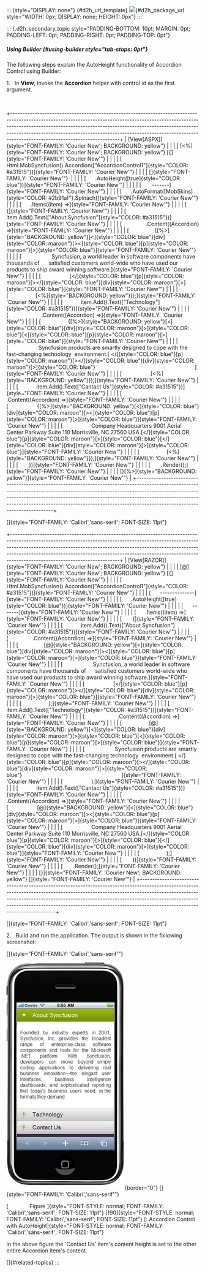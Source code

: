 ::: {style="DISPLAY: none"}
[](ms-xhelp:///?Id=d2h_url_template){#d2h_url_template} ![](!package_url!){#d2h_package_url style="WIDTH: 0px; DISPLAY: none; HEIGHT: 0px"}
:::

::: {.d2h_secondary_topic style="PADDING-BOTTOM: 10pt; MARGIN: 0pt; PADDING-LEFT: 0pt; PADDING-RIGHT: 0pt; PADDING-TOP: 0pt"}
##### Using Builder {#using-builder style="tab-stops: 0pt"}

The following steps explain the AutoHeight functionality of Accordion Control using Builder:

1.   In **View**, invoke the **Accordion** helper with control id as the first argument.

 

+--------------------------------------------------------------------------------------------------------------------------------------------------------------------------------------------------------------------------------------------------------------------------------------------------------------------------------------------------------------------+
| [View\[ASPX\]]{style="FONT-FAMILY: 'Courier New'; BACKGROUND: yellow"}                                                                                                                                                                                                                                                                                             |
|                                                                                                                                                                                                                                                                                                                                                                    |
| [\<%]{style="FONT-FAMILY: 'Courier New'; BACKGROUND: yellow"} [{]{style="FONT-FAMILY: 'Courier New'"}                                                                                                                                                                                                                                                              |
|                                                                                                                                                                                                                                                                                                                                                                    |
| [  Html.MobSyncfusion().Accordion([\"AccordionControl1\"]{style="COLOR: #a31515"})]{style="FONT-FAMILY: 'Courier New'"}                                                                                                                                                                                                                                            |
|                                                                                                                                                                                                                                                                                                                                                                    |
| []{style="FONT-FAMILY: 'Courier New'"}                                                                                                                                                                                                                                                                                                                             |
|                                                                                                                                                                                                                                                                                                                                                                    |
| [      .AutoHeight([true]{style="COLOR: blue"})]{style="FONT-FAMILY: 'Courier New'"}                                                                                                                                                                                                                                                                               |
|                                                                                                                                                                                                                                                                                                                                                                    |
| [       \-\-\-\-\-\--]{style="FONT-FAMILY: 'Courier New'"}                                                                                                                                                                                                                                                                                                         |
|                                                                                                                                                                                                                                                                                                                                                                    |
| [      .AutoFormat([MobSkins]{style="COLOR: #2b91af"}.Spinach)]{style="FONT-FAMILY: 'Courier New'"}                                                                                                                                                                                                                                                                |
|                                                                                                                                                                                                                                                                                                                                                                    |
| [      .Items((item) =\>]{style="FONT-FAMILY: 'Courier New'"}                                                                                                                                                                                                                                                                                                      |
|                                                                                                                                                                                                                                                                                                                                                                    |
| [       {]{style="FONT-FAMILY: 'Courier New'"}                                                                                                                                                                                                                                                                                                                     |
|                                                                                                                                                                                                                                                                                                                                                                    |
| [            item.Add().Text([\"About Syncfusion\"]{style="COLOR: #a31515"})]{style="FONT-FAMILY: 'Courier New'"}                                                                                                                                                                                                                                                  |
|                                                                                                                                                                                                                                                                                                                                                                    |
| [                .Content((Accordion) =\>]{style="FONT-FAMILY: 'Courier New'"}                                                                                                                                                                                                                                                                                     |
|                                                                                                                                                                                                                                                                                                                                                                    |
| [                 {[%\>]{style="BACKGROUND: yellow"}[\<]{style="COLOR: blue"}[div]{style="COLOR: maroon"}[\>\<]{style="COLOR: blue"}[p]{style="COLOR: maroon"}[\>]{style="COLOR: blue"}]{style="FONT-FAMILY: 'Courier New'"}                                                                                                                                       |
|                                                                                                                                                                                                                                                                                                                                                                    |
| [                    Syncfusion, a world leader in software components have thousands of      satisfied customers world-wide who have used our products to ship award winning software.]{style="FONT-FAMILY: 'Courier New'"}                                                                                                                                       |
|                                                                                                                                                                                                                                                                                                                                                                    |
| [                   [\</]{style="COLOR: blue"}[p]{style="COLOR: maroon"}[\>\</]{style="COLOR: blue"}[div]{style="COLOR: maroon"}[\>]{style="COLOR: blue"}]{style="FONT-FAMILY: 'Courier New'"}                                                                                                                                                                     |
|                                                                                                                                                                                                                                                                                                                                                                    |
| [                  [\<%]{style="BACKGROUND: yellow"}});]{style="FONT-FAMILY: 'Courier New'"}                                                                                                                                                                                                                                                                       |
|                                                                                                                                                                                                                                                                                                                                                                    |
| [            item.Add().Text([\"Technology\"]{style="COLOR: #a31515"})]{style="FONT-FAMILY: 'Courier New'"}                                                                                                                                                                                                                                                        |
|                                                                                                                                                                                                                                                                                                                                                                    |
| [                      .Content((Accordion) =\>]{style="FONT-FAMILY: 'Courier New'"}                                                                                                                                                                                                                                                                               |
|                                                                                                                                                                                                                                                                                                                                                                    |
| [                  {[%\>]{style="BACKGROUND: yellow"}[\<]{style="COLOR: blue"}[div]{style="COLOR: maroon"}[\>]{style="COLOR: blue"}[\<]{style="COLOR: blue"}[p]{style="COLOR: maroon"}[\>]{style="COLOR: blue"}]{style="FONT-FAMILY: 'Courier New'"}                                                                                                               |
|                                                                                                                                                                                                                                                                                                                                                                    |
| [                    Syncfusion products are smartly designed to cope with the fast-changing technology  environment.[ \</]{style="COLOR: blue"}[p]{style="COLOR: maroon"}[\>\</]{style="COLOR: blue"}[div]{style="COLOR: maroon"}[\>]{style="COLOR: blue"}                                                                  ]{style="FONT-FAMILY: 'Courier New'"} |
|                                                                                                                                                                                                                                                                                                                                                                    |
| [                   [\<%]{style="BACKGROUND: yellow"}});]{style="FONT-FAMILY: 'Courier New'"}                                                                                                                                                                                                                                                                      |
|                                                                                                                                                                                                                                                                                                                                                                    |
| [            item.Add().Text([\"Cantact Us\"]{style="COLOR: #a31515"})]{style="FONT-FAMILY: 'Courier New'"}                                                                                                                                                                                                                                                        |
|                                                                                                                                                                                                                                                                                                                                                                    |
| [                     .Content((Accordion) =\>]{style="FONT-FAMILY: 'Courier New'"}                                                                                                                                                                                                                                                                                |
|                                                                                                                                                                                                                                                                                                                                                                    |
| [                   {[%\>]{style="BACKGROUND: yellow"}[\<]{style="COLOR: blue"}[div]{style="COLOR: maroon"}[\>\<]{style="COLOR: blue"}[p]{style="COLOR: maroon"}[\>]{style="COLOR: blue"}]{style="FONT-FAMILY: 'Courier New'"}                                                                                                                                     |
|                                                                                                                                                                                                                                                                                                                                                                    |
| [                   Company Headquarters 9001 Aerial Center Parkway Suite 110 Morrisville, NC 27560 USA.[\</]{style="COLOR: blue"}[p]{style="COLOR: maroon"}[\>]{style="COLOR: blue"}[\</]{style="COLOR: blue"}[div]{style="COLOR: maroon"}[\>]{style="COLOR: blue"}]{style="FONT-FAMILY: 'Courier New'"}                                                          |
|                                                                                                                                                                                                                                                                                                                                                                    |
| [                  [\<%]{style="BACKGROUND: yellow"}});]{style="FONT-FAMILY: 'Courier New'"}                                                                                                                                                                                                                                                                       |
|                                                                                                                                                                                                                                                                                                                                                                    |
| [       })]{style="FONT-FAMILY: 'Courier New'"}                                                                                                                                                                                                                                                                                                                    |
|                                                                                                                                                                                                                                                                                                                                                                    |
| [       .Render();]{style="FONT-FAMILY: 'Courier New'"}                                                                                                                                                                                                                                                                                                            |
|                                                                                                                                                                                                                                                                                                                                                                    |
| [}[%\>]{style="BACKGROUND: yellow"}]{style="FONT-FAMILY: 'Courier New'"}                                                                                                                                                                                                                                                                                           |
+--------------------------------------------------------------------------------------------------------------------------------------------------------------------------------------------------------------------------------------------------------------------------------------------------------------------------------------------------------------------+

[]{style="FONT-FAMILY: 'Calibri','sans-serif'; FONT-SIZE: 11pt"} 

+--------------------------------------------------------------------------------------------------------------------------------------------------------------------------------------------------------------------------------------------------------------------------------------------------------------------------------------------------------------------+
| [View\[RAZOR\]]{style="FONT-FAMILY: 'Courier New'; BACKGROUND: yellow"}                                                                                                                                                                                                                                                                                            |
|                                                                                                                                                                                                                                                                                                                                                                    |
| [@]{style="FONT-FAMILY: 'Courier New'; BACKGROUND: yellow"} [{]{style="FONT-FAMILY: 'Courier New'"}                                                                                                                                                                                                                                                                |
|                                                                                                                                                                                                                                                                                                                                                                    |
| [  Html.MobSyncfusion().Accordion([\"AccordionControl1\"]{style="COLOR: #a31515"})]{style="FONT-FAMILY: 'Courier New'"}                                                                                                                                                                                                                                            |
|                                                                                                                                                                                                                                                                                                                                                                    |
| [      \-\-\-\-\-\-\-\-\-\-\-\-\--]{style="FONT-FAMILY: 'Courier New'"}                                                                                                                                                                                                                                                                                            |
|                                                                                                                                                                                                                                                                                                                                                                    |
| [      .AutoHeight([true]{style="COLOR: blue"})]{style="FONT-FAMILY: 'Courier New'"}                                                                                                                                                                                                                                                                               |
|                                                                                                                                                                                                                                                                                                                                                                    |
| [      \-\-\-\-\-\--]{style="FONT-FAMILY: 'Courier New'"}                                                                                                                                                                                                                                                                                                          |
|                                                                                                                                                                                                                                                                                                                                                                    |
| [      .Items((item) =\>]{style="FONT-FAMILY: 'Courier New'"}                                                                                                                                                                                                                                                                                                      |
|                                                                                                                                                                                                                                                                                                                                                                    |
| [       {]{style="FONT-FAMILY: 'Courier New'"}                                                                                                                                                                                                                                                                                                                     |
|                                                                                                                                                                                                                                                                                                                                                                    |
| [            item.Add().Text([\"About Syncfusion\"]{style="COLOR: #a31515"})]{style="FONT-FAMILY: 'Courier New'"}                                                                                                                                                                                                                                                  |
|                                                                                                                                                                                                                                                                                                                                                                    |
| [                .Content((Accordion) =\>]{style="FONT-FAMILY: 'Courier New'"}                                                                                                                                                                                                                                                                                     |
|                                                                                                                                                                                                                                                                                                                                                                    |
| [                 [@]{style="BACKGROUND: yellow"}[\<]{style="COLOR: blue"}[div]{style="COLOR: maroon"}[\>\<]{style="COLOR: blue"}[p]{style="COLOR: maroon"}[\>]{style="COLOR: blue"}]{style="FONT-FAMILY: 'Courier New'"}                                                                                                                                          |
|                                                                                                                                                                                                                                                                                                                                                                    |
| [                    Syncfusion, a world leader in software components have thousands of      satisfied customers world-wide who have used our products to ship award winning software.]{style="FONT-FAMILY: 'Courier New'"}                                                                                                                                       |
|                                                                                                                                                                                                                                                                                                                                                                    |
| [                   [\</]{style="COLOR: blue"}[p]{style="COLOR: maroon"}[\>\</]{style="COLOR: blue"}[div]{style="COLOR: maroon"}[\>]{style="COLOR: blue"}]{style="FONT-FAMILY: 'Courier New'"}                                                                                                                                                                     |
|                                                                                                                                                                                                                                                                                                                                                                    |
| [                  );]{style="FONT-FAMILY: 'Courier New'"}                                                                                                                                                                                                                                                                                                         |
|                                                                                                                                                                                                                                                                                                                                                                    |
| [            item.Add().Text([\"Technology\"]{style="COLOR: #a31515"})]{style="FONT-FAMILY: 'Courier New'"}                                                                                                                                                                                                                                                        |
|                                                                                                                                                                                                                                                                                                                                                                    |
| [                      .Content((Accordion) =\>]{style="FONT-FAMILY: 'Courier New'"}                                                                                                                                                                                                                                                                               |
|                                                                                                                                                                                                                                                                                                                                                                    |
| [                  [@]{style="BACKGROUND: yellow"}[\<]{style="COLOR: blue"}[div]{style="COLOR: maroon"}[\>]{style="COLOR: blue"}[\<]{style="COLOR: blue"}[p]{style="COLOR: maroon"}[\>]{style="COLOR: blue"}]{style="FONT-FAMILY: 'Courier New'"}                                                                                                                  |
|                                                                                                                                                                                                                                                                                                                                                                    |
| [                    Syncfusion products are smartly designed to cope with the fast-changing technology  environment.[ \</]{style="COLOR: blue"}[p]{style="COLOR: maroon"}[\>\</]{style="COLOR: blue"}[div]{style="COLOR: maroon"}[\>]{style="COLOR: blue"}                                                                  ]{style="FONT-FAMILY: 'Courier New'"} |
|                                                                                                                                                                                                                                                                                                                                                                    |
| [                   );]{style="FONT-FAMILY: 'Courier New'"}                                                                                                                                                                                                                                                                                                        |
|                                                                                                                                                                                                                                                                                                                                                                    |
| [            item.Add().Text([\"Cantact Us\"]{style="COLOR: #a31515"})]{style="FONT-FAMILY: 'Courier New'"}                                                                                                                                                                                                                                                        |
|                                                                                                                                                                                                                                                                                                                                                                    |
| [                     .Content((Accordion) =\>]{style="FONT-FAMILY: 'Courier New'"}                                                                                                                                                                                                                                                                                |
|                                                                                                                                                                                                                                                                                                                                                                    |
| [                   [@]{style="BACKGROUND: yellow"}[\<]{style="COLOR: blue"}[div]{style="COLOR: maroon"}[\>\<]{style="COLOR: blue"}[p]{style="COLOR: maroon"}[\>]{style="COLOR: blue"}]{style="FONT-FAMILY: 'Courier New'"}                                                                                                                                        |
|                                                                                                                                                                                                                                                                                                                                                                    |
| [                   Company Headquarters 9001 Aerial Center Parkway Suite 110 Morrisville, NC 27560 USA.[\</]{style="COLOR: blue"}[p]{style="COLOR: maroon"}[\>]{style="COLOR: blue"}[\</]{style="COLOR: blue"}[div]{style="COLOR: maroon"}[\>]{style="COLOR: blue"}]{style="FONT-FAMILY: 'Courier New'"}                                                          |
|                                                                                                                                                                                                                                                                                                                                                                    |
| [                  );]{style="FONT-FAMILY: 'Courier New'"}                                                                                                                                                                                                                                                                                                         |
|                                                                                                                                                                                                                                                                                                                                                                    |
| [       })]{style="FONT-FAMILY: 'Courier New'"}                                                                                                                                                                                                                                                                                                                    |
|                                                                                                                                                                                                                                                                                                                                                                    |
| [       .Render();]{style="FONT-FAMILY: 'Courier New'"}                                                                                                                                                                                                                                                                                                            |
|                                                                                                                                                                                                                                                                                                                                                                    |
| [}]{style="FONT-FAMILY: 'Courier New'; BACKGROUND: yellow"} []{style="FONT-FAMILY: 'Courier New'"}                                                                                                                                                                                                                                                                 |
+--------------------------------------------------------------------------------------------------------------------------------------------------------------------------------------------------------------------------------------------------------------------------------------------------------------------------------------------------------------------+

[]{style="FONT-FAMILY: 'Calibri','sans-serif'; FONT-SIZE: 11pt"} 

2.   Build and run the application. The output is shown in the following screenshot:

[]{style="FONT-FAMILY: 'Calibri','sans-serif'"} 

![](ImagesExt/image103_53.jpg){border="0"} []{style="FONT-FAMILY: 'Calibri','sans-serif'"}

[              Figure ]{style="FONT-STYLE: normal; FONT-FAMILY: 'Calibri','sans-serif'; FONT-SIZE: 11pt"} [190]{style="FONT-STYLE: normal; FONT-FAMILY: 'Calibri','sans-serif'; FONT-SIZE: 11pt"} [: Accordion Control with AutoHeight]{style="FONT-STYLE: normal; FONT-FAMILY: 'Calibri','sans-serif'; FONT-SIZE: 11pt"}

In the above figure the 'Contact Us' item's content height is set to the other entire Accordion item's content.

[]{#related-topics}
:::
